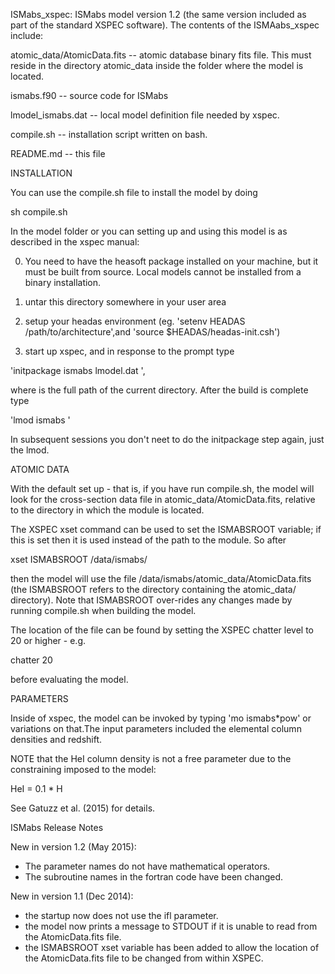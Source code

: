 ISMabs_xspec: ISMabs model version 1.2 (the same version included as part of the standard XSPEC software). The contents of the ISMAabs_xspec include:

atomic_data/AtomicData.fits  -- atomic database binary fits file. This must reside in the directory atomic_data inside the folder where the model is located.  

ismabs.f90 -- source code for ISMabs

lmodel_ismabs.dat -- local model definition file needed by xspec.  

compile.sh -- installation script written on bash.

README.md -- this file

INSTALLATION

You can use the compile.sh file to install the model by doing

sh compile.sh

In the  model folder or you can setting up and using this 
model is as described in the xspec manual:


0) You need to have the heasoft package installed on your machine, but it must be built from source. Local models cannot be installed from a binary installation.

1) untar this directory somewhere in your user area

2) setup your headas environment (eg. 'setenv HEADAS /path/to/architecture',and 'source \$HEADAS/headas-init.csh')


3) start up xspec, and in response to the prompt type 

'initpackage ismabs lmodel.dat <path-to-current-directory>',

where <path-to-current-directory> is the full path of the current directory. After the build is complete type 

'lmod ismabs <path-to-current-directory>'

In subsequent  sessions you don't neet to do the initpackage step again, just the lmod.

ATOMIC DATA 

With the default set up - that is, if you have run compile.sh, the model will look for the cross-section data file in atomic_data/AtomicData.fits, relative to the directory in which the module is located.

The XSPEC xset command can be used to set the ISMABSROOT variable; if this is set then it is used instead of the path to the module. So after

xset ISMABSROOT /data/ismabs/

then the model will use the file /data/ismabs/atomic_data/AtomicData.fits (the ISMABSROOT refers to the directory containing the atomic_data/ directory). Note that ISMABSROOT over-rides any changes made by running compile.sh when building the model.

The location of the file can be found by setting the XSPEC chatter level to 20 or higher - e.g.

chatter 20

before evaluating the model.

PARAMETERS

Inside of xspec, the model can be invoked by typing 'mo ismabs*pow' or variations on that.The input parameters included the elemental column densities and redshift.

NOTE that the HeI column density is not a free parameter due to the constraining imposed to the model:

HeI = 0.1 * H

See Gatuzz et al. (2015) for details.

ISMabs Release Notes

New in version 1.2 (May 2015):
- The parameter names do not have mathematical operators.
- The subroutine names in the fortran code have been changed.

New in version 1.1 (Dec 2014): 
 - the startup now does not use the ifl parameter.
 - the model now prints a message to STDOUT if it is unable to
 read from the AtomicData.fits file.
 - the ISMABSROOT xset variable has been added to allow the
 location of the AtomicData.fits file to be changed from within
 XSPEC.
